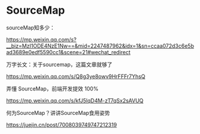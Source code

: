 # SourceMap



sourceMap知多少：

https://mp.weixin.qq.com/s?__biz=MzI1ODE4NzE1Nw==&mid=2247487962&idx=1&sn=ccaa072d3c6e5bad3689e0edf5590cc1&scene=21#wechat_redirect





万字长文：关于sourcemap，这篇文章就够了

https://mp.weixin.qq.com/s/Q8g3ye8owv9HrFFFr7YhsQ





弄懂 SourceMap，前端开发提效 100%

https://mp.weixin.qq.com/s/kfJ5lqD4M-zT7qSx2sAVUQ



何为SourceMap？讲讲SourceMap食用姿势

https://juejin.cn/post/7008039749747212319